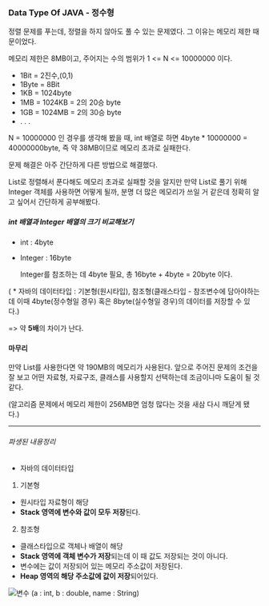 ### Data Type Of JAVA - 정수형

정렬 문제를 푸는데, 정렬을 하지 않아도 풀 수 있는 문제였다. 그 이유는 메모리 제한 때문이었다. 

메모리 제한은 8MB이고, 주어지는 수의 범위가 1 <= N <= 10000000 이다.


  - 1Bit = 2진수,(0,1)
  - 1Byte = 8Bit
  - 1KB = 1024byte
  - 1MB = 1024KB = 2의 20승 byte
  - 1GB = 1024MB = 2의 30승 byte
  - . . .


N = 10000000 인 경우를 생각해 봤을 때, int 배열로 하면 4byte * 10000000 = 40000000byte, 즉 약 38MB이므로 메모리 초과로 실패한다.

문제 해결은 아주 간단하게 다른 방법으로 해결했다.

List로 정렬해서 푼다해도 메모리 초과로 실패할 것을 알지만 만약 List로 풀기 위해 Integer 객체를 사용하면 어떻게 될까, 분명 더 많은 메모리가 쓰일 거 같은데 정확히 알고 싶어서 간단하게 공부해봤다.

##### int 배열과 Integer 배열의 크기 비교해보기

- int : 4byte
- Integer : 16byte
  
  Integer를 참조하는 데 4byte 필요, 총 16byte + 4byte = 20byte 이다.
  
( * 자바의 데이터타입 : 기본형(원시타입), 참조형(클래스타입 - 참조변수에 담아야하는데 이때 4byte(정수형일 경우) 혹은 8byte(실수형일 경우)의 데이터를 저장할 수 있다.)

 => 약 **5배**의 차이가 난다.
 
#### 마무리
 만약 List를 사용한다면 약 190MB의 메모리가 사용된다. 앞으로 주어진 문제의 조건을 잘 보고 어떤 자료형, 자료구조, 클래스를 사용할지 선택하는데 조금이나마 도움이 될 것 같다.
 
 (알고리즘 문제에서 메모리 제한이 256MB면 엄청 많다는 것을 새삼 다시 깨닫게 됐다.)
 
----------
###### 파생된 내용정리

* 자바의 데이터타입
1. 기본형 
  - 원시타입 자료형이 해당
  - **Stack 영역에 변수와 값이 모두 저장**된다.
2. 참조형 
  - 클래스타입으로 객체나 배열이 해당
  - **Stack 영역에 객체 변수가 저장**되는데 이 때 값도 저장되는 것이 아니다.
  - 변수에는 값이 저장되어 있는 메모리 주소값이 저장된다.
  - **Heap 영역의 해당 주소값에 값이 저장**되어있다.
 

![변수](https://user-images.githubusercontent.com/55968079/146918326-27d52155-4058-46a9-b2d5-15d05930ca1d.PNG)
(a : int, b : double, name : String)
